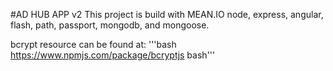#AD HUB APP v2
This project is build with MEAN.IO
node, express, angular, flash, path, passport, mongodb, and mongoose.

bcrypt resource can be found at:
'''bash
https://www.npmjs.com/package/bcryptjs
bash'''
